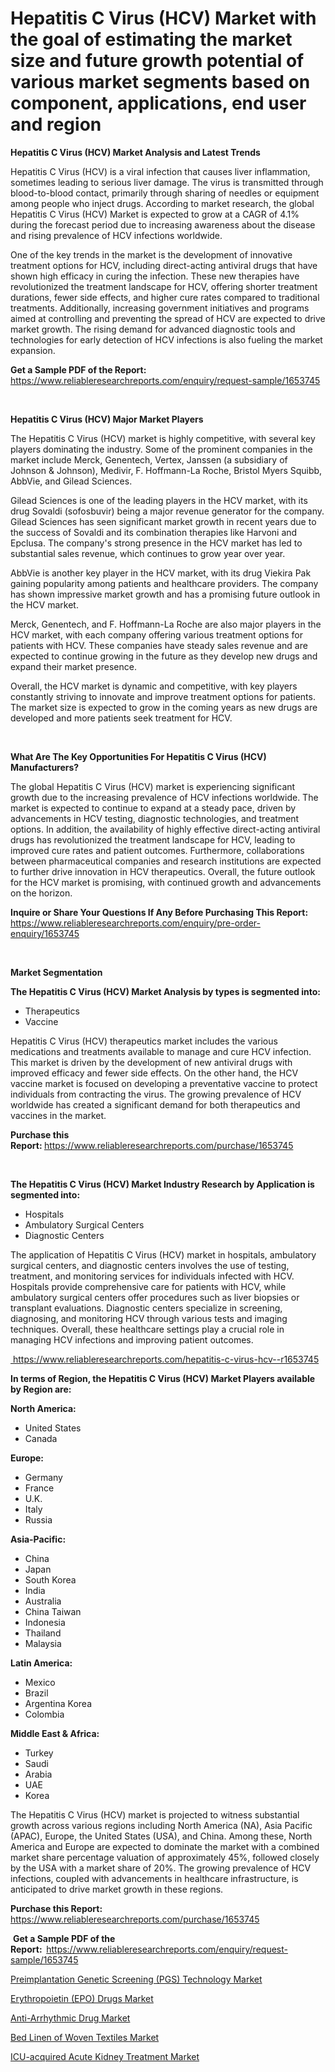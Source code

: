 <p><h1>Hepatitis C Virus (HCV) Market with the goal of estimating the market size and future growth potential of various market segments based on component, applications, end user and region</h1></p><p><strong>Hepatitis C Virus (HCV) Market Analysis and Latest Trends</strong></p>
<p><p>Hepatitis C Virus (HCV) is a viral infection that causes liver inflammation, sometimes leading to serious liver damage. The virus is transmitted through blood-to-blood contact, primarily through sharing of needles or equipment among people who inject drugs. According to market research, the global Hepatitis C Virus (HCV) Market is expected to grow at a CAGR of 4.1% during the forecast period due to increasing awareness about the disease and rising prevalence of HCV infections worldwide. </p><p>One of the key trends in the market is the development of innovative treatment options for HCV, including direct-acting antiviral drugs that have shown high efficacy in curing the infection. These new therapies have revolutionized the treatment landscape for HCV, offering shorter treatment durations, fewer side effects, and higher cure rates compared to traditional treatments. Additionally, increasing government initiatives and programs aimed at controlling and preventing the spread of HCV are expected to drive market growth. The rising demand for advanced diagnostic tools and technologies for early detection of HCV infections is also fueling the market expansion.</p></p>
<p><strong>Get a Sample PDF of the Report:&nbsp;</strong> <a href="https://www.reliableresearchreports.com/enquiry/request-sample/1653745">https://www.reliableresearchreports.com/enquiry/request-sample/1653745</a></p>
<p>&nbsp;</p>
<p><strong>Hepatitis C Virus (HCV) Major Market Players</strong></p>
<p><p>The Hepatitis C Virus (HCV) market is highly competitive, with several key players dominating the industry. Some of the prominent companies in the market include Merck, Genentech, Vertex, Janssen (a subsidiary of Johnson & Johnson), Medivir, F. Hoffmann-La Roche, Bristol Myers Squibb, AbbVie, and Gilead Sciences.</p><p>Gilead Sciences is one of the leading players in the HCV market, with its drug Sovaldi (sofosbuvir) being a major revenue generator for the company. Gilead Sciences has seen significant market growth in recent years due to the success of Sovaldi and its combination therapies like Harvoni and Epclusa. The company's strong presence in the HCV market has led to substantial sales revenue, which continues to grow year over year.</p><p>AbbVie is another key player in the HCV market, with its drug Viekira Pak gaining popularity among patients and healthcare providers. The company has shown impressive market growth and has a promising future outlook in the HCV market.</p><p>Merck, Genentech, and F. Hoffmann-La Roche are also major players in the HCV market, with each company offering various treatment options for patients with HCV. These companies have steady sales revenue and are expected to continue growing in the future as they develop new drugs and expand their market presence.</p><p>Overall, the HCV market is dynamic and competitive, with key players constantly striving to innovate and improve treatment options for patients. The market size is expected to grow in the coming years as new drugs are developed and more patients seek treatment for HCV.</p></p>
<p>&nbsp;</p>
<p><strong>What Are The Key Opportunities For Hepatitis C Virus (HCV) Manufacturers?</strong></p>
<p><p>The global Hepatitis C Virus (HCV) market is experiencing significant growth due to the increasing prevalence of HCV infections worldwide. The market is expected to continue to expand at a steady pace, driven by advancements in HCV testing, diagnostic technologies, and treatment options. In addition, the availability of highly effective direct-acting antiviral drugs has revolutionized the treatment landscape for HCV, leading to improved cure rates and patient outcomes. Furthermore, collaborations between pharmaceutical companies and research institutions are expected to further drive innovation in HCV therapeutics. Overall, the future outlook for the HCV market is promising, with continued growth and advancements on the horizon.</p></p>
<p><strong>Inquire or Share Your Questions If Any Before Purchasing This Report:</strong> <a href="https://www.reliableresearchreports.com/enquiry/pre-order-enquiry/1653745">https://www.reliableresearchreports.com/enquiry/pre-order-enquiry/1653745</a></p>
<p>&nbsp;</p>
<p><strong>Market Segmentation</strong></p>
<p><strong>The Hepatitis C Virus (HCV) Market Analysis by types is segmented into:</strong></p>
<p><ul><li>Therapeutics</li><li>Vaccine</li></ul></p>
<p><p>Hepatitis C Virus (HCV) therapeutics market includes the various medications and treatments available to manage and cure HCV infection. This market is driven by the development of new antiviral drugs with improved efficacy and fewer side effects. On the other hand, the HCV vaccine market is focused on developing a preventative vaccine to protect individuals from contracting the virus. The growing prevalence of HCV worldwide has created a significant demand for both therapeutics and vaccines in the market.</p></p>
<p><strong>Purchase this Report:&nbsp;</strong><a href="https://www.reliableresearchreports.com/purchase/1653745">https://www.reliableresearchreports.com/purchase/1653745</a></p>
<p>&nbsp;</p>
<p><strong>The Hepatitis C Virus (HCV) Market Industry Research by Application is segmented into:</strong></p>
<p><ul><li>Hospitals</li><li>Ambulatory Surgical Centers</li><li>Diagnostic Centers</li></ul></p>
<p><p>The application of Hepatitis C Virus (HCV) market in hospitals, ambulatory surgical centers, and diagnostic centers involves the use of testing, treatment, and monitoring services for individuals infected with HCV. Hospitals provide comprehensive care for patients with HCV, while ambulatory surgical centers offer procedures such as liver biopsies or transplant evaluations. Diagnostic centers specialize in screening, diagnosing, and monitoring HCV through various tests and imaging techniques. Overall, these healthcare settings play a crucial role in managing HCV infections and improving patient outcomes.</p></p>
<p><a href="https://www.reliableresearchreports.com/hepatitis-c-virus-hcv--r1653745">&nbsp;https://www.reliableresearchreports.com/hepatitis-c-virus-hcv--r1653745</a></p>
<p><strong>In terms of Region, the Hepatitis C Virus (HCV) Market Players available by Region are:</strong></p>
<p>
    <p> <strong> North America: </strong>
        <ul>
            <li>United States</li>
            <li>Canada</li>
        </ul>
        </p> 
    <p> <strong> Europe: </strong>
        <ul>
            <li>Germany</li>
            <li>France</li>
            <li>U.K.</li>
            <li>Italy</li>
            <li>Russia</li>
        </ul>
        </p> 
    <p> <strong> Asia-Pacific: </strong>
        <ul>
            <li>China</li>
            <li>Japan</li>
            <li>South Korea</li>
            <li>India</li>
            <li>Australia</li>
            <li>China Taiwan</li>
            <li>Indonesia</li>
            <li>Thailand</li>
            <li>Malaysia</li>
        </ul>
        </p> 
    <p> <strong> Latin America: </strong>
        <ul>
            <li>Mexico</li>
            <li>Brazil</li>
            <li>Argentina Korea</li>
            <li>Colombia</li>
        </ul>
        </p> 
    <p> <strong> Middle East & Africa: </strong>
        <ul>
            <li>Turkey</li>
            <li>Saudi</li>
            <li>Arabia</li>
            <li>UAE</li>
            <li>Korea</li>
        </ul>
    </p>
    </p>
<p><p>The Hepatitis C Virus (HCV) market is projected to witness substantial growth across various regions including North America (NA), Asia Pacific (APAC), Europe, the United States (USA), and China. Among these, North America and Europe are expected to dominate the market with a combined market share percentage valuation of approximately 45%, followed closely by the USA with a market share of 20%. The growing prevalence of HCV infections, coupled with advancements in healthcare infrastructure, is anticipated to drive market growth in these regions.</p></p>
<p><strong>Purchase this Report: </strong><a href="https://www.reliableresearchreports.com/purchase/1653745">https://www.reliableresearchreports.com/purchase/1653745</a></p>
<p>&nbsp;<strong>Get a Sample PDF of the Report:&nbsp;&nbsp;</strong><a href="https://www.reliableresearchreports.com/enquiry/request-sample/1653745">https://www.reliableresearchreports.com/enquiry/request-sample/1653745</a></p>
<p><strong></strong></p>
<p><p><a href="https://github.com/MaraKoelpin2023/Market-Research-Report-List-2/blob/main/preimplantation-genetic-screening-pgs-technology-market.md">Preimplantation Genetic Screening (PGS) Technology Market</a></p><p><a href="https://github.com/maudAbbott7/Market-Research-Report-List-2/blob/main/erythropoietin-epo-drugs-market.md">Erythropoietin (EPO) Drugs Market</a></p><p><a href="https://github.com/mancsybtousav/Market-Research-Report-List-3/blob/main/anti-arrhythmic-drug-market.md">Anti-Arrhythmic Drug Market</a></p><p><a href="https://medium.com/@faith.reidt5556/insights-into-bed-linen-of-woven-textiles-market-share-and-competitive-landscape-for-period-from-1983d6989335">Bed Linen of Woven Textiles Market</a></p><p><a href="https://github.com/josesg55/Market-Research-Report-List-3/blob/main/icu-acquired-acute-kidney-treatment-market.md">ICU-acquired Acute Kidney Treatment Market</a></p></p>